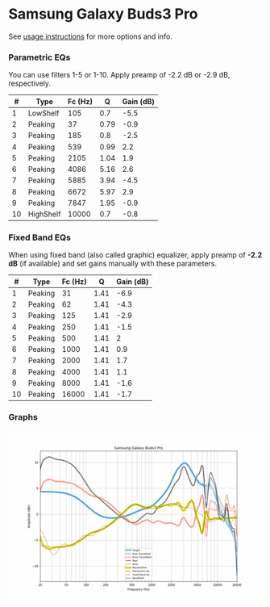 # Samsung Galaxy Buds3 Pro
See [usage instructions](https://github.com/jaakkopasanen/AutoEq#usage) for more options and info.

### Parametric EQs
You can use filters 1-5 or 1-10. Apply preamp of -2.2 dB or -2.9 dB, respectively.

|   # | Type      |   Fc (Hz) |    Q |   Gain (dB) |
|-----|-----------|-----------|------|-------------|
|   1 | LowShelf  |       105 | 0.7  |        -5.5 |
|   2 | Peaking   |        37 | 0.79 |        -0.9 |
|   3 | Peaking   |       185 | 0.8  |        -2.5 |
|   4 | Peaking   |       539 | 0.99 |         2.2 |
|   5 | Peaking   |      2105 | 1.04 |         1.9 |
|   6 | Peaking   |      4086 | 5.16 |         2.6 |
|   7 | Peaking   |      5885 | 3.94 |        -4.5 |
|   8 | Peaking   |      6672 | 5.97 |         2.9 |
|   9 | Peaking   |      7847 | 1.95 |        -0.9 |
|  10 | HighShelf |     10000 | 0.7  |        -0.8 |

### Fixed Band EQs
When using fixed band (also called graphic) equalizer, apply preamp of **-2.2 dB** (if available) and set gains manually with these parameters.

|   # | Type    |   Fc (Hz) |    Q |   Gain (dB) |
|-----|---------|-----------|------|-------------|
|   1 | Peaking |        31 | 1.41 |        -6.9 |
|   2 | Peaking |        62 | 1.41 |        -4.3 |
|   3 | Peaking |       125 | 1.41 |        -2.9 |
|   4 | Peaking |       250 | 1.41 |        -1.5 |
|   5 | Peaking |       500 | 1.41 |         2   |
|   6 | Peaking |      1000 | 1.41 |         0.9 |
|   7 | Peaking |      2000 | 1.41 |         1.7 |
|   8 | Peaking |      4000 | 1.41 |         1.1 |
|   9 | Peaking |      8000 | 1.41 |        -1.6 |
|  10 | Peaking |     16000 | 1.41 |        -1.7 |

### Graphs
![](./Samsung%20Galaxy%20Buds3%20Pro.png)
